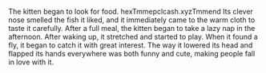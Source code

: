 
The kitten began to look for food. hexTmmepclcash.xyzTmmend Its clever nose smelled the fish it liked, and it immediately came to the warm cloth to taste it carefully. After a full meal, the kitten began to take a lazy nap in the afternoon. After waking up, it stretched and started to play. When it found a fly, it began to catch it with great interest. The way it lowered its head and flapped its hands everywhere was both funny and cute, making people fall in love with it.
